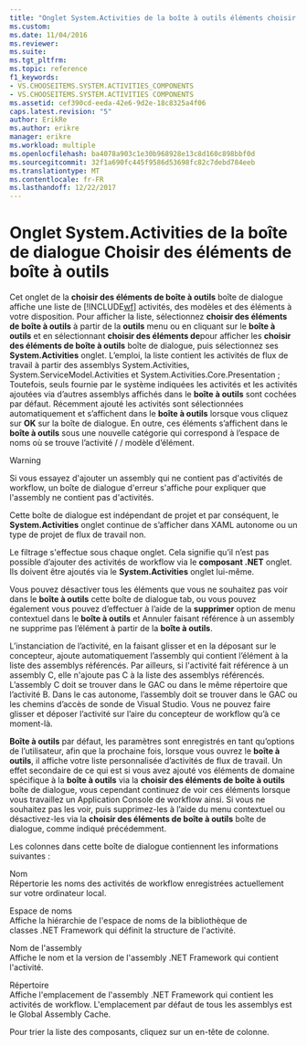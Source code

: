 ```yaml
---
title: "Onglet System.Activities de la boîte à outils éléments choisir | Documents Microsoft"
ms.custom: 
ms.date: 11/04/2016
ms.reviewer: 
ms.suite: 
ms.tgt_pltfrm: 
ms.topic: reference
f1_keywords:
- VS.CHOOSEITEMS.SYSTEM.ACTIVITIES_COMPONENTS
- VS.CHOOSEITEMS.SYSTEM.ACTIVITIES COMPONENTS
ms.assetid: cef390cd-eeda-42e6-9d2e-18c8325a4f06
caps.latest.revision: "5"
author: ErikRe
ms.author: erikre
manager: erikre
ms.workload: multiple
ms.openlocfilehash: ba4078a903c1e30b968928e13c8d160c898bbf0d
ms.sourcegitcommit: 32f1a690fc445f9586d53698fc82c7debd784eeb
ms.translationtype: MT
ms.contentlocale: fr-FR
ms.lasthandoff: 12/22/2017
---
```

# <a name="systemactivities-tab-choose-toolbox-items-dialog-box"></a>Onglet System.Activities de la boîte de dialogue Choisir des éléments de boîte à outils
Cet onglet de la **choisir des éléments de boîte à outils** boîte de dialogue affiche une liste de [!INCLUDE[wf](../workflow-designer/includes/wf_md.md)] activités, des modèles et des éléments à votre disposition. Pour afficher la liste, sélectionnez **choisir des éléments de boîte à outils** à partir de la **outils** menu ou en cliquant sur le **boîte à outils** et en sélectionnant **choisir des éléments de**pour afficher les **choisir des éléments de boîte à outils** boîte de dialogue, puis sélectionnez ses **System.Activities** onglet. L’emploi, la liste contient les activités de flux de travail à partir des assemblys System.Activities, System.ServiceModel.Activities et System.Activities.Core.Presentation ; Toutefois, seuls fournie par le système indiquées les activités et les activités ajoutées via d’autres assemblys affichés dans le **boîte à outils** sont cochées par défaut. Récemment ajouté les activités sont sélectionnées automatiquement et s’affichent dans le **boîte à outils** lorsque vous cliquez sur **OK** sur la boîte de dialogue. En outre, ces éléments s’affichent dans le **boîte à outils** sous une nouvelle catégorie qui correspond à l’espace de noms où se trouve l’activité / / modèle d’élément.  
  
> [!WARNING]
>  Si vous essayez d'ajouter un assembly qui ne contient pas d'activités de workflow, un boîte de dialogue d'erreur s'affiche pour expliquer que l'assembly ne contient pas d'activités.  
  
 Cette boîte de dialogue est indépendant de projet et par conséquent, le **System.Activities** onglet continue de s’afficher dans XAML autonome ou un type de projet de flux de travail non.  
  
 Le filtrage s'effectue sous chaque onglet. Cela signifie qu’il n’est pas possible d’ajouter des activités de workflow via le **composant .NET** onglet. Ils doivent être ajoutés via le **System.Activities** onglet lui-même.  
  
 Vous pouvez désactiver tous les éléments que vous ne souhaitez pas voir dans le **boîte à outils** cette boîte de dialogue tab, ou vous pouvez également vous pouvez d’effectuer à l’aide de la **supprimer** option de menu contextuel dans le **boîte à outils** et Annuler faisant référence à un assembly ne supprime pas l’élément à partir de la **boîte à outils**.  
  
 L’instanciation de l’activité, en la faisant glisser et en la déposant sur le concepteur, ajoute automatiquement l’assembly qui contient l’élément à la liste des assemblys référencés. Par ailleurs, si l'activité fait référence à un assembly C, elle n'ajoute pas C à la liste des assemblys référencés. L’assembly C doit se trouver dans le GAC ou dans le même répertoire que l’activité B. Dans le cas autonome, l’assembly doit se trouver dans le GAC ou les chemins d’accès de sonde de Visual Studio. Vous ne pouvez faire glisser et déposer l’activité sur l’aire du concepteur de workflow qu’à ce moment-là.  
  
 **Boîte à outils** par défaut, les paramètres sont enregistrés en tant qu’options de l’utilisateur, afin que la prochaine fois, lorsque vous ouvrez le **boîte à outils**, il affiche votre liste personnalisée d’activités de flux de travail. Un effet secondaire de ce qui est si vous avez ajouté vos éléments de domaine spécifique à la **boîte à outils** via la **choisir des éléments de boîte à outils** boîte de dialogue, vous cependant continuez de voir ces éléments lorsque vous travaillez un Application Console de workflow ainsi. Si vous ne souhaitez pas les voir, puis supprimez-les à l’aide du menu contextuel ou désactivez-les via la **choisir des éléments de boîte à outils** boîte de dialogue, comme indiqué précédemment.  
  
 Les colonnes dans cette boîte de dialogue contiennent les informations suivantes :  
  
 Nom  
 Répertorie les noms des activités de workflow enregistrées actuellement sur votre ordinateur local.  
  
 Espace de noms  
 Affiche la hiérarchie de l'espace de noms de la bibliothèque de classes .NET Framework qui définit la structure de l'activité.  
  
 Nom de l'assembly  
 Affiche le nom et la version de l'assembly .NET Framework qui contient l'activité.  
  
 Répertoire  
 Affiche l'emplacement de l'assembly .NET Framework qui contient les activités de workflow. L'emplacement par défaut de tous les assemblys est le Global Assembly Cache.  
  
 Pour trier la liste des composants, cliquez sur un en-tête de colonne.